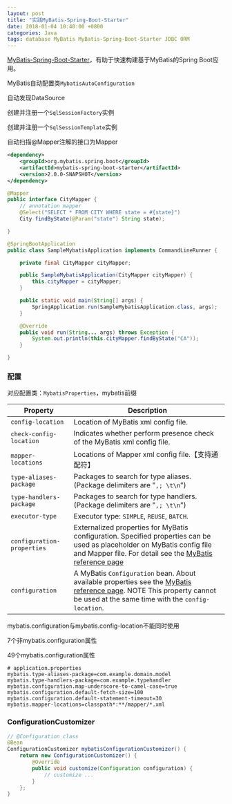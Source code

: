 ```yaml
---
layout: post
title: "实践MyBatis-Spring-Boot-Starter"
date: 2018-01-04 10:40:00 +0800
categories: Java
tags: database MyBatis MyBatis-Spring-Boot-Starter JDBC ORM
---
```


[MyBatis-Spring-Boot-Starter](http://www.mybatis.org/spring-boot-starter/)，有助于快速构建基于MyBatis的Spring Boot应用。

MyBatis自动配置类`MybatisAutoConfiguration`

自动发现DataSource

创建并注册一个`SqlSessionFactory`实例

创建并注册一个`SqlSessionTemplate`实例

自动扫描@Mapper注解的接口为Mapper

```xml
<dependency>
    <groupId>org.mybatis.spring.boot</groupId>
    <artifactId>mybatis-spring-boot-starter</artifactId>
    <version>2.0.0-SNAPSHOT</version>
</dependency>
```



```java
@Mapper
public interface CityMapper {
	// annotation mapper
    @Select("SELECT * FROM CITY WHERE state = #{state}")
    City findByState(@Param("state") String state);

}
```



```java
@SpringBootApplication
public class SampleMybatisApplication implements CommandLineRunner {

    private final CityMapper cityMapper;

    public SampleMybatisApplication(CityMapper cityMapper) {
        this.cityMapper = cityMapper;
    }

    public static void main(String[] args) {
        SpringApplication.run(SampleMybatisApplication.class, args);
    }

    @Override
    public void run(String... args) throws Exception {
        System.out.println(this.cityMapper.findByState("CA"));
    }

}
```



### 配置

对应配置类：`MybatisProperties`，mybatis前缀

| Property                   | Description                              |
| -------------------------- | ---------------------------------------- |
| `config-location`          | Location of MyBatis xml config file.     |
| `check-config-location`    | Indicates whether perform presence check of the MyBatis xml config file. |
| `mapper-locations`         | Locations of Mapper xml config file.【支持通配符】 |
| `type-aliases-package`     | Packages to search for type aliases. (Package delimiters are "`,; \t\n`") |
| `type-handlers-package`    | Packages to search for type handlers. (Package delimiters are "`,; \t\n`") |
| `executor-type`            | Executor type: `SIMPLE`, `REUSE`, `BATCH`. |
| `configuration-properties` | Externalized properties for MyBatis configuration. Specified properties can be used as placeholder on MyBatis config file and Mapper file.		      For detail see the [MyBatis reference page](http://www.mybatis.org/mybatis-3/configuration.html#properties) |
| `configuration`            | A MyBatis `Configuration` bean. About available properties see the [MyBatis reference page](http://www.mybatis.org/mybatis-3/configuration.html#settings).		      NOTE This property cannot be used at the same time with the `config-location`. |

mybatis.configuration与mybatis.config-location不能同时使用

7个非mybatis.configuration属性

49个mybatis.configuration属性

```properties
# application.properties
mybatis.type-aliases-package=com.example.domain.model
mybatis.type-handlers-package=com.example.typehandler
mybatis.configuration.map-underscore-to-camel-case=true
mybatis.configuration.default-fetch-size=100
mybatis.configuration.default-statement-timeout=30
mybatis.mapper-locations=classpath*:**/mapper/*.xml
```

### ConfigurationCustomizer

```java
// @Configuration class
@Bean
ConfigurationCustomizer mybatisConfigurationCustomizer() {
    return new ConfigurationCustomizer() {
        @Override
        public void customize(Configuration configuration) {
            // customize ...
        }
    };
}
```
